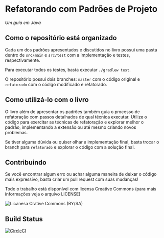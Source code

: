 # Refatorando com Padrões de Projeto
_Um guia em Java_

## Como o repositório está organizado

Cada um dos padrões apresentados e discutidos no livro possui uma pasta dentro de `src/main` e `src/test` com a implementação e testes, respectivamente.

Para executar todos os testes, basta executar `./gradlew test`.

O repositório possui dois branches: `master` com o código original e `refatorado` com o código modificado e refatorado.

## Como utilizá-lo com o livro

O livro além de apresentar os padrões também guia o processo de refatoração com passos detalhados de qual técnica executar. Utilize o código para exercitar as técnicas de refatoração e explorar melhor o padrão, implementando a extensão ou até mesmo criando novos problemas.

Se tiver alguma dúvida ou quiser olhar a implementação final, basta trocar o branch para `refatorado` e explorar o código com a solução final.

## Contribuindo

Se você encontrar algum erro ou achar alguma maneira de deixar o código mais expressivo, basta criar um pull request com suas mudanças!

Todo o trabalho está disponível com licensa Creative Commons (para mais informações veja o arquivo LICENSE)

![Licanesa Crative Commons (BY/SA)](https://licensebuttons.net/l/by-sa/3.0/88x31.png "Creative Commons")

## Build Status

[![CircleCI](https://circleci.com/gh/MarcosX/rppj/tree/master.png?circle-token=:circle-token)](https://circleci.com/gh/MarcosX/rppj/tree/master)
